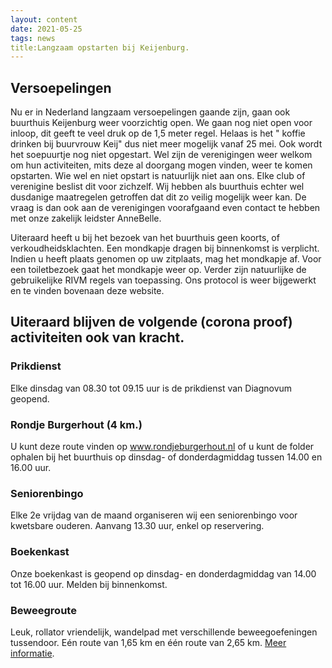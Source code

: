 ```yaml
---
layout: content
date: 2021-05-25
tags: news
title:Langzaam opstarten bij Keijenburg.
---
```

## Versoepelingen
Nu er in Nederland langzaam versoepelingen gaande zijn, gaan ook buurthuis Keijenburg weer voorzichtig open.
We gaan nog niet open voor inloop, dit geeft te veel druk op de 1,5 meter regel. Helaas is het " koffie drinken bij buurvrouw Keij" dus niet meer mogelijk vanaf 25 mei. Ook wordt het soepuurtje nog  niet opgestart.
Wel zijn de verenigingen weer welkom om hun activiteiten, mits deze al doorgang mogen vinden, weer te komen opstarten.
Wie wel en niet opstart is natuurlijk niet aan ons. Elke club of verenigine beslist dit voor zichzelf. Wij hebben als buurthuis echter wel dusdanige maatregelen getroffen dat dit zo veilig mogelijk weer kan.
De vraag is dan ook aan de verenigingen voorafgaand even contact te hebben met onze zakelijk leidster AnneBelle.

Uiteraard heeft u bij het bezoek van het buurthuis geen koorts, of verkoudheidsklachten. 
Een mondkapje dragen bij binnenkomst is verplicht. Indien u heeft plaats genomen op uw zitplaats, mag het mondkapje af. 
Voor een toiletbezoek gaat het mondkapje weer op. Verder zijn natuurlijke de gebruikelijke RIVM regels van toepassing.
Ons protocol is weer bijgewerkt en te vinden bovenaan deze website. 

## Uiteraard blijven de volgende (corona proof) activiteiten ook van kracht.

### Prikdienst
Elke dinsdag van 08.30 tot 09.15 uur is de prikdienst van Diagnovum geopend.

### Rondje Burgerhout (4 km.)
U kunt deze route vinden op www.rondjeburgerhout.nl of u kunt de folder ophalen bij het buurthuis op dinsdag- of donderdagmiddag tussen 14.00 en 16.00 uur.

### Seniorenbingo
Elke 2e vrijdag van de maand organiseren wij een seniorenbingo voor kwetsbare ouderen. Aanvang 13.30 uur, enkel op reservering.

### Boekenkast
Onze boekenkast is geopend op dinsdag- en donderdagmiddag van 14.00 tot 16.00 uur. Melden bij binnenkomst.

### Beweegroute
Leuk, rollator vriendelijk, wandelpad met verschillende beweegoefeningen tussendoor. Eén route van 1,65 km en één route van 2,65 km. <a href="{{ '/' | 'url'}}lib/files/beweegroute.pdf">Meer informatie</a>.


 

